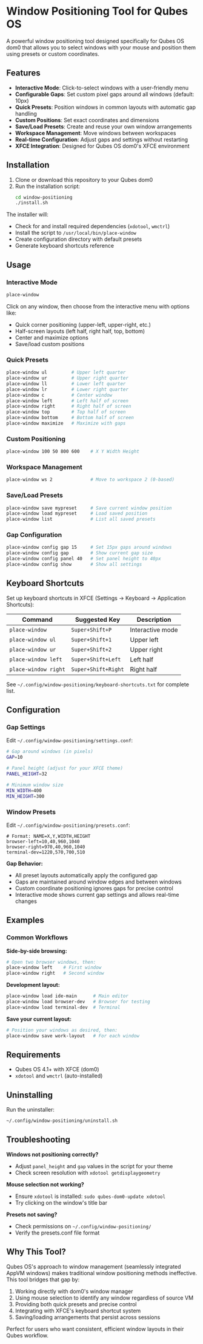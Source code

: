 # Window Positioning Tool for Qubes OS

A powerful window positioning tool designed specifically for Qubes OS dom0 that allows you to select windows with your mouse and position them using presets or custom coordinates.

## Features

- **Interactive Mode**: Click-to-select windows with a user-friendly menu
- **Configurable Gaps**: Set custom pixel gaps around all windows (default: 10px)
- **Quick Presets**: Position windows in common layouts with automatic gap handling
- **Custom Positions**: Set exact coordinates and dimensions
- **Save/Load Presets**: Create and reuse your own window arrangements
- **Workspace Management**: Move windows between workspaces
- **Real-time Configuration**: Adjust gaps and settings without restarting
- **XFCE Integration**: Designed for Qubes OS dom0's XFCE environment

## Installation

1. Clone or download this repository to your Qubes dom0
2. Run the installation script:
   ```bash
   cd window-positioning
   ./install.sh
   ```

The installer will:
- Check for and install required dependencies (`xdotool`, `wmctrl`)
- Install the script to `/usr/local/bin/place-window`
- Create configuration directory with default presets
- Generate keyboard shortcuts reference

## Usage

### Interactive Mode
```bash
place-window
```
Click on any window, then choose from the interactive menu with options like:
- Quick corner positioning (upper-left, upper-right, etc.)
- Half-screen layouts (left half, right half, top, bottom)
- Center and maximize options
- Save/load custom positions

### Quick Presets
```bash
place-window ul         # Upper left quarter
place-window ur         # Upper right quarter  
place-window ll         # Lower left quarter
place-window lr         # Lower right quarter
place-window c          # Center window
place-window left       # Left half of screen
place-window right      # Right half of screen
place-window top        # Top half of screen
place-window bottom     # Bottom half of screen
place-window maximize   # Maximize with gaps
```

### Custom Positioning
```bash
place-window 100 50 800 600    # X Y Width Height
```

### Workspace Management
```bash
place-window ws 2              # Move to workspace 2 (0-based)
```

### Save/Load Presets
```bash
place-window save mypreset     # Save current window position
place-window load mypreset     # Load saved position
place-window list              # List all saved presets
```

### Gap Configuration
```bash
place-window config gap 15     # Set 15px gaps around windows
place-window config gap        # Show current gap size
place-window config panel 40   # Set panel height to 40px
place-window config show       # Show all settings
```

## Keyboard Shortcuts

Set up keyboard shortcuts in XFCE (Settings → Keyboard → Application Shortcuts):

| Command | Suggested Key | Description |
|---------|---------------|-------------|
| `place-window` | `Super+Shift+P` | Interactive mode |
| `place-window ul` | `Super+Shift+1` | Upper left |
| `place-window ur` | `Super+Shift+2` | Upper right |
| `place-window left` | `Super+Shift+Left` | Left half |
| `place-window right` | `Super+Shift+Right` | Right half |

See `~/.config/window-positioning/keyboard-shortcuts.txt` for complete list.

## Configuration

### Gap Settings
Edit `~/.config/window-positioning/settings.conf`:

```bash
# Gap around windows (in pixels)
GAP=10

# Panel height (adjust for your XFCE theme)
PANEL_HEIGHT=32

# Minimum window size
MIN_WIDTH=400
MIN_HEIGHT=300
```

### Window Presets
Edit `~/.config/window-positioning/presets.conf`:

```
# Format: NAME=X,Y,WIDTH,HEIGHT
browser-left=10,40,960,1040
browser-right=970,40,960,1040
terminal-dev=1220,570,700,510
```

**Gap Behavior:**
- All preset layouts automatically apply the configured gap
- Gaps are maintained around window edges and between windows
- Custom coordinate positioning ignores gaps for precise control
- Interactive mode shows current gap settings and allows real-time changes

## Examples

### Common Workflows

**Side-by-side browsing:**
```bash
# Open two browser windows, then:
place-window left    # First window
place-window right   # Second window
```

**Development layout:**
```bash
place-window load ide-main      # Main editor
place-window load browser-dev   # Browser for testing
place-window load terminal-dev  # Terminal
```

**Save your current layout:**
```bash
# Position your windows as desired, then:
place-window save work-layout   # For each window
```

## Requirements

- Qubes OS 4.1+ with XFCE (dom0)
- `xdotool` and `wmctrl` (auto-installed)

## Uninstalling

Run the uninstaller:
```bash
~/.config/window-positioning/uninstall.sh
```

## Troubleshooting

**Windows not positioning correctly?**
- Adjust `panel_height` and `gap` values in the script for your theme
- Check screen resolution with `xdotool getdisplaygeometry`

**Mouse selection not working?**
- Ensure `xdotool` is installed: `sudo qubes-dom0-update xdotool`
- Try clicking on the window's title bar

**Presets not saving?**
- Check permissions on `~/.config/window-positioning/`
- Verify the presets.conf file format

## Why This Tool?

Qubes OS's approach to window management (seamlessly integrated AppVM windows) makes traditional window positioning methods ineffective. This tool bridges that gap by:

1. Working directly with dom0's window manager
2. Using mouse selection to identify any window regardless of source VM
3. Providing both quick presets and precise control
4. Integrating with XFCE's keyboard shortcut system
5. Saving/loading arrangements that persist across sessions

Perfect for users who want consistent, efficient window layouts in their Qubes workflow.